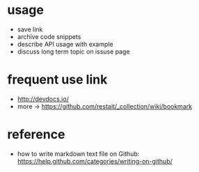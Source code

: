 # usage

- save link
- archive code snippets
- describe API usage with example
- discuss long term topic on issuse page

# frequent use link

- http://devdocs.io/
- more -> https://github.com/restait/_collection/wiki/bookmark


# reference

- how to write markdown text file on Github: https://help.github.com/categories/writing-on-github/
